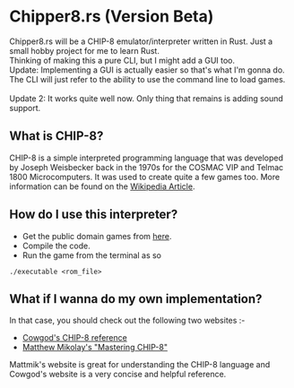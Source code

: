 # Chipper8.rs (Version Beta)
Chipper8.rs will be a CHIP-8 emulator/interpreter written in Rust. Just a small hobby project for me to learn Rust.  
Thinking of making this a pure CLI, but I might add a GUI too.\
Update: Implementing a GUI is actually easier so that's what I'm gonna do. The CLI will just refer to the ability to use the command line to load games.\
\
Update 2: It works quite well now. Only thing that remains is adding sound support.

## What is CHIP-8?
CHIP-8 is a simple interpreted programming language that was developed by Joseph Weisbecker back in the 1970s for the COSMAC VIP and Telmac 1800 Microcomputers. It was used to create quite a few games too. More information can be found on the [Wikipedia Article](https://en.wikipedia.org/wiki/CHIP-8).

## How do I use this interpreter?
- Get the public domain games from [here](https://www.zophar.net/pdroms/chip8/chip-8-games-pack.html#:~:text=They%20are%3A%2015%20Puzzle%2C%20Blinky,%2C%20UFO%2C%20Vbrix%20and%20Wipeoff.).  
- Compile the code.  
- Run the game from the terminal as so  
```
./executable <rom_file>
```

## What if I wanna do my own implementation?
In that case, you should check out the following two websites :-
- [Cowgod's CHIP-8 reference](http://devernay.free.fr/hacks/chip8/C8TECH10.HTM)  
- [Matthew Mikolay's "Mastering CHIP-8"](http://mattmik.com/files/chip8/mastering/chip8.html)  

Mattmik's website is great for understanding the CHIP-8 language and Cowgod's website is a very concise and helpful reference.
